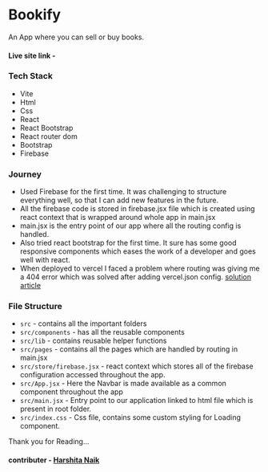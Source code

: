 # Bookify

An App where you can sell or buy books.

#### Live site link -

### Tech Stack

- Vite
- Html
- Css
- React
- React Bootstrap
- React router dom
- Bootstrap
- Firebase

### Journey

- Used Firebase for the first time. It was challenging to structure everything well, so that I can add new features in the future.
- All the firebase code is stored in firebase.jsx file which is created using react context that is wrapped around whole app in main.jsx
- main.jsx is the entry point of our app where all the routing config is handled.
- Also tried react bootstrap for the first time. It sure has some good responsive components which eases the work of a developer and goes well with react.
- When deployed to vercel I faced a problem where routing was giving me a 404 error which was solved after adding vercel.json config. [solution article](https://medium.com/@emmanuelomemgboji/handling-404-errors-on-vercel-deployments-a-step-by-step-guide-with-react-vite-and-31fc4d865dc9)

### File Structure

- `src` - contains all the important folders
- `src/components` - has all the reusable components
- `src/lib` - contains reusable helper functions
- `src/pages` - contains all the pages which are handled by routing in main.jsx
- `src/store/firebase.jsx` - react context which stores all of the firebase configuration accessed throughout the app.
- `src/App.jsx` - Here the Navbar is made available as a common component throughout the app
- `src/main.jsx` - Entry point to our application linked to html file which is present in root folder.
- `src/index.css` - Css file, contains some custom styling for Loading component.

Thank you for Reading...

#### contributer - [Harshita Naik](https://github.com/Harshita-Naik16)
